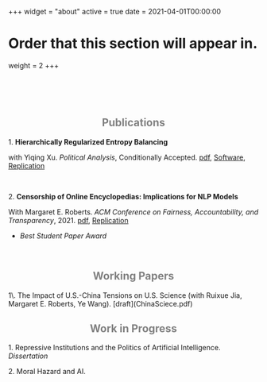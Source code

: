 +++
widget = "about"
active = true
date = 2021-04-01T00:00:00

# Order that this section will appear in.
weight = 2
+++


<br/><br/>
<br/>

<center><h2> <span style="color:grey"> Publications </span> </h2></center>

1\. **Hierarchically Regularized Entropy Balancing**
  
with Yiqing Xu. <em> Political Analysis</em>, Conditionally Accepted. [pdf](hbal.pdf), [Software](https://github.com/xuyiqing/hbal), [Replication](https://dataverse.harvard.edu/dataset.xhtml?persistentId=doi:10.7910/DVN/QI2WP9)

<br/>

2\. **Censorship of Online Encyclopedias: Implications for NLP Models**

With Margaret E. Roberts. <em>ACM Conference on Fairness, Accountability, and Transparency</em>, 2021. [pdf](censorNLP.pdf), [Replication](https://github.com/EddieYang211/TrainingDatasetCensorship)
<ul>
  <li> <em>Best Student Paper Award</em> </li>
</ul><br/>

<center><h2> <span style="color:grey"> Working Papers </span> </h2></center>
1\. The Impact of U.S.-China Tensions on U.S. Science (with Ruixue Jia, Margaret E. Roberts, Ye Wang). [draft](ChinaSciece.pdf)

<br/>
<center><h2> <span style="color:grey"> Work in Progress </span> </h2></center>

1\. Repressive Institutions and the Politics of Artificial Intelligence. *Dissertation*

2\. Moral Hazard and AI.
